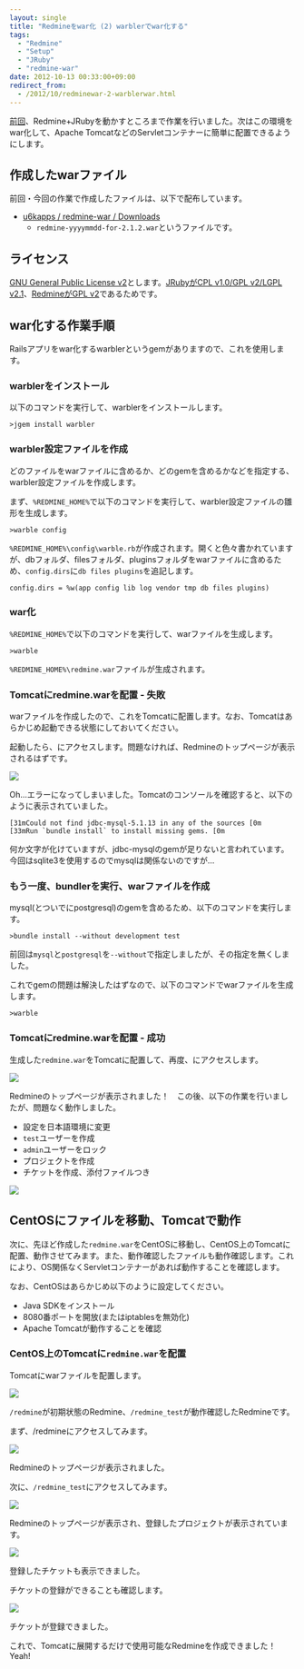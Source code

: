 ```yaml
---
layout: single
title: "Redmineをwar化 (2) warblerでwar化する"
tags:
  - "Redmine"
  - "Setup"
  - "JRuby"
  - "redmine-war"
date: 2012-10-13 00:33:00+09:00
redirect_from:
  - /2012/10/redminewar-2-warblerwar.html
---
```


[前回](http://u6k-apps.blogspot.jp/2012/10/redminewar-1-redminejruby.html)、Redmine+JRubyを動かすところまで作業を行いました。次はこの環境をwar化して、Apache TomcatなどのServletコンテナーに簡単に配置できるようにします。

## 作成したwarファイル

前回・今回の作業で作成したファイルは、以下で配布しています。

* [u6kapps / redmine-war / Downloads](https://bitbucket.org/u6kapps/redmine-war/downloads)
    * `redmine-yyyymmdd-for-2.1.2.war`というファイルです。

## ライセンス

[GNU General Public License v2](http://www.gnu.org/licenses/gpl-2.0.html)とします。[JRubyがCPL v1.0/GPL v2/LGPL v2.1](https://github.com/jruby/jruby/blob/master/COPYING)、[RedmineがGPL v2](http://www.redmine.org/)であるためです。

## war化する作業手順

Railsアプリをwar化するwarblerというgemがありますので、これを使用します。

### warblerをインストール

以下のコマンドを実行して、warblerをインストールします。

```
>jgem install warbler
```

### warbler設定ファイルを作成

どのファイルをwarファイルに含めるか、どのgemを含めるかなどを指定する、warbler設定ファイルを作成します。

まず、`%REDMINE_HOME%`で以下のコマンドを実行して、warbler設定ファイルの雛形を生成します。

```
>warble config
```

`%REDMINE_HOME%\config\warble.rb`が作成されます。開くと色々書かれていますが、dbフォルダ、filesフォルダ、pluginsフォルダをwarファイルに含めるため、`config.dirs`に`db files plugins`を追記します。

```
config.dirs = %w(app config lib log vendor tmp db files plugins)
```

### war化

`%REDMINE_HOME%`で以下のコマンドを実行して、warファイルを生成します。

```
>warble
```

`%REDMINE_HOME%\redmine.war`ファイルが生成されます。

### Tomcatにredmine.warを配置 - 失敗

warファイルを作成したので、これをTomcatに配置します。なお、Tomcatはあらかじめ起動できる状態にしておいてください。

起動したら、[](http://localhost:8080/redmine/)にアクセスします。問題なければ、Redmineのトップページが表示されるはずです。

![](/assets/img/2012-10-13-build-redmine-war-2/001.png)

Oh...エラーになってしまいました。Tomcatのコンソールを確認すると、以下のように表示されていました。

```
[31mCould not find jdbc-mysql-5.1.13 in any of the sources [0m
[33mRun `bundle install` to install missing gems. [0m
```

何か文字が化けていますが、jdbc-mysqlのgemが足りないと言われています。今回はsqlite3を使用するのでmysqlは関係ないのですが…

### もう一度、bundlerを実行、warファイルを作成

mysql(とついでにpostgresql)のgemを含めるため、以下のコマンドを実行します。

```
>bundle install --without development test
```

前回は`mysql`と`postgresql`を`--without`で指定しましたが、その指定を無くしました。

これでgemの問題は解決したはずなので、以下のコマンドでwarファイルを生成します。

```
>warble
```

### Tomcatにredmine.warを配置 - 成功

生成した`redmine.war`をTomcatに配置して、再度、[](http://localhost:8080/redmine/)にアクセスします。

![](/assets/img/2012-10-13-build-redmine-war-2/002.png)

Redmineのトップページが表示されました！　この後、以下の作業を行いましたが、問題なく動作しました。

* 設定を日本語環境に変更
* `test`ユーザーを作成
* `admin`ユーザーをロック
* プロジェクトを作成
* チケットを作成、添付ファイルつき

![](/assets/img/2012-10-13-build-redmine-war-2/003.png)

## CentOSにファイルを移動、Tomcatで動作

次に、先ほど作成した`redmine.war`をCentOSに移動し、CentOS上のTomcatに配置、動作させてみます。また、動作確認したファイルも動作確認します。これにより、OS関係なくServletコンテナーがあれば動作することを確認します。

なお、CentOSはあらかじめ以下のように設定してください。

* Java SDKをインストール
* 8080番ポートを開放(またはiptablesを無効化)
* Apache Tomcatが動作することを確認

### CentOS上のTomcatに`redmine.war`を配置

Tomcatにwarファイルを配置します。

![](/assets/img/2012-10-13-build-redmine-war-2/004.png)

`/redmine`が初期状態のRedmine、`/redmine_test`が動作確認したRedmineです。

まず、/redmineにアクセスしてみます。

![](/assets/img/2012-10-13-build-redmine-war-2/005.png)

Redmineのトップページが表示されました。

次に、`/redmine_test`にアクセスしてみます。

![](/assets/img/2012-10-13-build-redmine-war-2/006.png)

Redmineのトップページが表示され、登録したプロジェクトが表示されています。

![](/assets/img/2012-10-13-build-redmine-war-2/007.png)

登録したチケットも表示できました。

チケットの登録ができることも確認します。

![](/assets/img/2012-10-13-build-redmine-war-2/008.png)

チケットが登録できました。

これで、Tomcatに展開するだけで使用可能なRedmineを作成できました！　Yeah!

